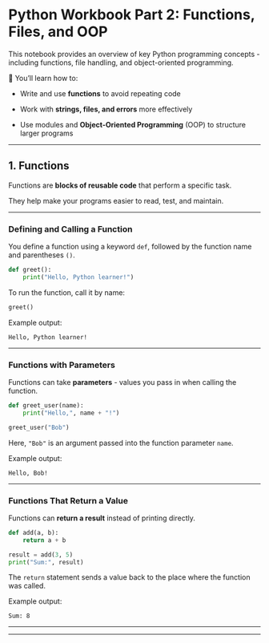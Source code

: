 # Python Workbook Part 2: Functions, Files, and OOP

This notebook provides an overview of key Python programming concepts - including functions, file handling, and object-oriented programming.

🐍 You’ll learn how to:

- Write and use **functions** to avoid repeating code

- Work with **strings, files, and errors** more effectively

- Use modules and **Object-Oriented Programming** (OOP) to structure larger programs

---

## **1. Functions**

Functions are **blocks of reusable code** that perform a specific task.

They help make your programs easier to read, test, and maintain.

---

### Defining and Calling a Function

You define a function using a keyword `def`, followed by the function name and parentheses `()`.

```python
def greet():
    print("Hello, Python learner!")
```
To run the function, call it by name:

```python
greet()
```

Example output:
```
Hello, Python learner!
```
---

### Functions with Parameters

Functions can take **parameters** - values you pass in when calling the function.

```python
def greet_user(name):
    print("Hello,", name + "!")
```
```python
greet_user("Bob")
```
Here, `"Bob"` is an argument passed into the function parameter `name`.

Example output:
```
Hello, Bob!
```
---

### Functions That Return a Value

Functions can **return a result** instead of printing directly.

```python
def add(a, b):
    return a + b
```
```python
result = add(3, 5)
print("Sum:", result)
```
The `return` statement sends a value back to the place where the function was called.

Example output:
```
Sum: 8
```
---
---


